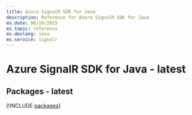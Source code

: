 ```yaml
---
title: Azure SignalR SDK for Java
description: Reference for Azure SignalR SDK for Java
ms.date: 06/19/2025
ms.topic: reference
ms.devlang: java
ms.service: signalr
---
```

# Azure SignalR SDK for Java - latest
## Packages - latest
[!INCLUDE [packages](signalr-index.md)]